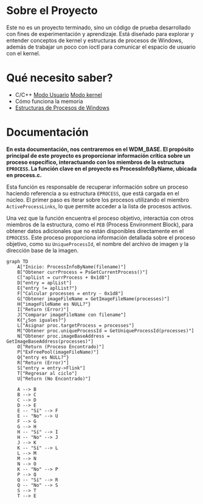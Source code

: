 # Sobre el Proyecto

Este no es un proyecto terminado, sino un código de prueba desarrollado con fines de experimentación y aprendizaje. Está diseñado para explorar y entender conceptos de kernel y estructuras de procesos de Windows, además de trabajar un poco con ioctl para comunicar el espacio de usuario con el kernel.

# Qué necesito saber?

- C/C++ [Modo Usuario](https://learn.microsoft.com/en-us/cpp/?view=msvc-170) [Modo kernel](https://learn.microsoft.com/en-us/windows-hardware/drivers/)
- Cómo funciona la memoria
- [Estructuras de Procesos de Windows](https://www.vergiliusproject.com/)

# Documentación

**En esta documentación, nos centraremos en el **WDM_BASE**. El propósito principal de este proyecto es proporcionar información crítica sobre un proceso específico, interactuando con los miembros de la estructura `EPROCESS`. La función clave en el proyecto es **ProcessInfoByName**, ubicada en **process.c**.**

Esta función es responsable de recuperar información sobre un proceso haciendo referencia a su estructura `EPROCESS`, que está cargada en el núcleo. El primer paso es iterar sobre los procesos utilizando el miembro `ActiveProcessLinks`, lo que permite acceder a la lista de procesos activos.

Una vez que la función encuentra el proceso objetivo, interactúa con otros miembros de la estructura, como el `PEB` (Process Environment Block), para obtener datos adicionales que no están disponibles directamente en el `EPROCESS`. Este proceso proporciona información detallada sobre el proceso objetivo, como su `UniqueProcessId`, el nombre del archivo de imagen y la dirección base de la imagen.

```mermaid
graph TD
    A["Inicio: ProcessInfoByName(filename)"]
    B["Obtener currProcess = PsGetCurrentProcess()"]
    C["aplList = currProcess + 0x1d8"]
    D["entry = aplList"]
    E{"entry != aplList?"}
    F["Calcular processes = entry - 0x1d8"]
    G["Obtener imageFileName = GetImageFileName(processes)"]
    H{"imageFileName es NULL?"}
    I["Return (Error)"]
    J["Comparar imageFileName con filename"]
    K{"¿Son iguales?"}
    L["Asignar proc.targetProcess = processes"]
    M["Obtener proc.uniqueProcessId = GetUniqueProcessId(processes)"]
    N["Obtener proc.imageBaseAddress = GetImageBaseAddress(processes)"]
    O["Return (Proceso Encontrado)"]
    P["ExFreePool(imageFileName)"]
    Q{"entry es NULL?"}
    R["Return (Error)"]
    S["entry = entry->Flink"]
    T["Regresar al ciclo"]
    U["Return (No Encontrado)"]
    
    A --> B  
    B --> C  
    C --> D  
    D --> E  
    E -- "Sí" --> F  
    E -- "No" --> U  
    F --> G  
    G --> H  
    H -- "Sí" --> I  
    H -- "No" --> J  
    J --> K  
    K -- "Sí" --> L  
    L --> M  
    M --> N  
    N --> O  
    K -- "No" --> P  
    P --> Q  
    Q -- "Sí" --> R  
    Q -- "No" --> S  
    S --> T  
    T --> E
```
